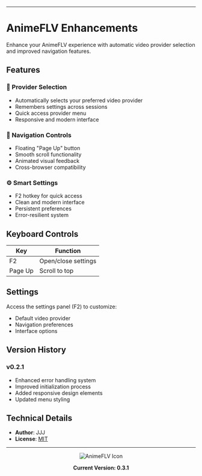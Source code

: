 
---
# AnimeFLV Enhancements

Enhance your AnimeFLV experience with automatic video provider selection and improved navigation features.

## Features

### 🎦 Provider Selection
- Automatically selects your preferred video provider
- Remembers settings across sessions
- Quick access provider menu
- Responsive and modern interface

### 📱 Navigation Controls
- Floating "Page Up" button
- Smooth scroll functionality
- Animated visual feedback
- Cross-browser compatibility

### ⚙️ Smart Settings
- F2 hotkey for quick access
- Clean and modern interface
- Persistent preferences
- Error-resilient system

## Keyboard Controls

| Key | Function |
|-----|----------|
| F2 | Open/close settings |
| Page Up | Scroll to top |

## Settings

Access the settings panel (F2) to customize:
- Default video provider
- Navigation preferences
- Interface options

## Version History

### v0.2.1
- Enhanced error handling system
- Improved initialization process
- Added responsive design elements
- Updated menu styling

## Technical Details

- **Author**: JJJ
- **License**: [MIT](https://choosealicense.com/licenses/mit/)

---

<div align="center">
<img src="https://www.google.com/s2/favicons?sz=64&domain=animeflv.net" alt="AnimeFLV Icon">

**Current Version: 0.3.1**
</div>